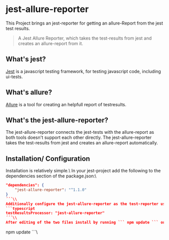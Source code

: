 # jest-allure-reporter

This Project brings an jest-reporter for getting an allure-Report from the jest test results.
> A Jest Allure Reporter, which takes the test-results from jest and creates an allure-report from it.

## What's jest?
[Jest](https://facebook.github.io/jest/) is a javascript testing framework, for testing javascript code, including ui-tests. 

## What's allure?
[Allure](http://allure.qatools.ru/) is a tool for creating an helpfull report of testresults.

## What's the jest-allure-reporter?
The jest-allure-reporter connects the jest-tests with the allure-report as both tools doesn't support each other directly. The jest-allure-reporter takes the test-results from jest and creates an allure-report automatically.

## Installation/ Configuration
Installation is relatively simple.\\ 
In your jest-project add the following to the dependencies section of the package.json:\\
```json
"dependencies": {
    "jest-allure-reporter": "^1.1.0"
}
´´´\\
Additionally configure the jest-allure-reporter as the test-reporter used by jest by adding the following to your jest.config.ts:\\
```typescript
testResultsProcessor: "jest-allure-reporter"
´´´\\
After editing of the two files install by running ``` npm update ``` on the commandline:\\
```
npm update
´´´\\